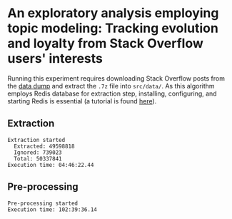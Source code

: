 # An exploratory analysis employing topic modeling: Tracking evolution and loyalty from Stack Overflow users' interests


Running this experiment requires downloading Stack Overflow posts from the [data dump](https://archive.org/download/stackexchange/stackoverflow.com-Posts.7z) and extract the `.7z` file into ```src/data/```. As this algorithm employs Redis database for extraction step, installing, configuring, and starting Redis is essential (a tutorial is found [here](https://redis.io/topics/quickstart)).

## Extraction

```
Extraction started
  Extracted: 49598818
  Ignored: 739023
  Total: 50337841
Execution time: 04:46:22.44
```

## Pre-processing

```
Pre-processing started
Execution time: 102:39:36.14
```